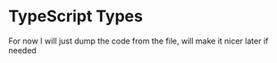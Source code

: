 # TypeScript Types

For now I will just dump the code from the file, will make it nicer later if needed
